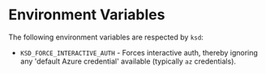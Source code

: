# Environment Variables

The following environment variables are respected by `ksd`:

- `KSD_FORCE_INTERACTIVE_AUTH` - Forces interactive auth, thereby ignoring any 'default Azure credential' available (typically `az` credentials).
